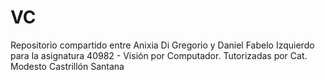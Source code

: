 # VC
Repositorio compartido entre Anixia Di Gregorio y Daniel Fabelo Izquierdo para la asignatura 40982 - Visión por Computador.
Tutorizadas por Cat. Modesto Castrillón Santana
